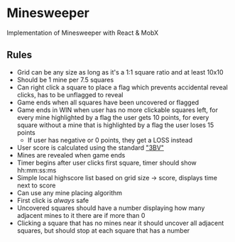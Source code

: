 # Minesweeper

Implementation of Minesweeper with React & MobX

## Rules

- Grid can be any size as long as it's a 1:1 square ratio and at least 10x10
- Should be 1 mine per 7.5 squares
- Can right click a square to place a flag which prevents accidental reveal clicks, has to be unflagged to reveal
- Game ends when all squares have been uncovered or flagged
- Game ends in WIN when user has no more clickable squares left, for every mine highlighted by a flag the user gets 10 points, for every square without a mine that is highlighted by a flag the user loses 15 points
    - If user has negative or 0 points, they get a LOSS instead
- User score is calculated using the standard ["3BV"]
- Mines are revealed when game ends
- Timer begins after user clicks first square, timer should show hh:mm:ss:ms
- Simple local highscore list based on grid size -> score, displays time next to score
- Can use any mine placing algorithm
- First click is *always* safe
- Uncovered squares should have a number displaying how many adjacent mines to it there are if more than 0
- Clicking a square that has no mines near it should uncover all adjacent squares, but should stop at each square that has a number


["3BV"]:http://www.minesweeper.info/wiki/3BV

